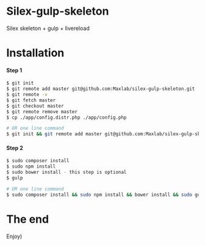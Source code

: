 # Silex-gulp-skeleton
Silex skeleton + gulp + livereload


# Installation
#### Step 1
```sh
$ git init
$ git remote add master git@github.com:Maxlab/silex-gulp-skeleton.git
$ git remote -v
$ git fetch master
$ git checkout master
$ git remote remove master
$ cp ./app/config.distr.php ./app/config.php

# OR one line command
$ git init && git remote add master git@github.com:Maxlab/silex-gulp-skeleton.git && git remote -v && git fetch master && git checkout master && git remote remove master && cp ./app/config.distr.php ./app/config.php
```
#### Step 2
```sh
$ sudo composer install
$ sudo npm install
$ sudo bower install - this step is optional
$ gulp

# OR one line command
$ sudo composer install && sudo npm install && bower install && sudo gulp
```

# The end
Enjoy)
